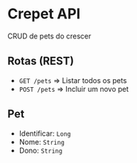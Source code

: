 # Crepet API
CRUD de pets do crescer

## Rotas (REST)
- `GET /pets` => Listar todos os pets
- `POST /pets` => Incluir um novo pet

## Pet
- Identificar: `Long`
- Nome: `String`
- Dono: `String`

